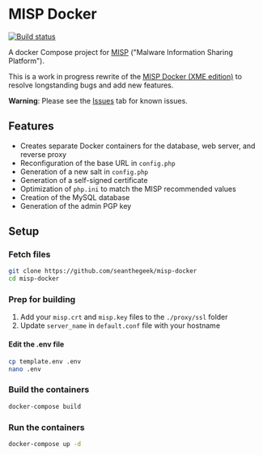 # MISP Docker

[![Build status](https://travis-ci.org/seanthegeek/misp-docker.svg?branch=master)](https://travis-ci.org/seanthegeek/misp-docker)

A docker Compose project for [MISP](http://www.misp-project.org) ("Malware Information Sharing Platform").

This is a work in progress rewrite of the [MISP Docker (XME edition)](https://github.com/MISP/misp-docker) to resolve longstanding bugs and add new features.

**Warning**: Please see the [Issues](https://github.com/seanthegeek/misp-docker/issues) tab for known issues.

## Features

* Creates separate Docker containers for the database, web server, and reverse proxy
* Reconfiguration of the base URL in `config.php`
* Generation of a new salt in `config.php`
* Generation of a self-signed certificate
* Optimization of `php.ini` to match the MISP recommended values
* Creation of the MySQL database
* Generation of the admin PGP key

## Setup

### Fetch files

```bash
git clone https://github.com/seanthegeek/misp-docker
cd misp-docker
```

### Prep for building

1. Add your `misp.crt` and `misp.key` files to the `./proxy/ssl` folder
2. Update `server_name` in `default.conf` file with your hostname

#### Edit the .env file

```bash
cp template.env .env
nano .env
```

### Build the containers

```bash
docker-compose build
```

### Run the containers

``` bash
docker-compose up -d
```
